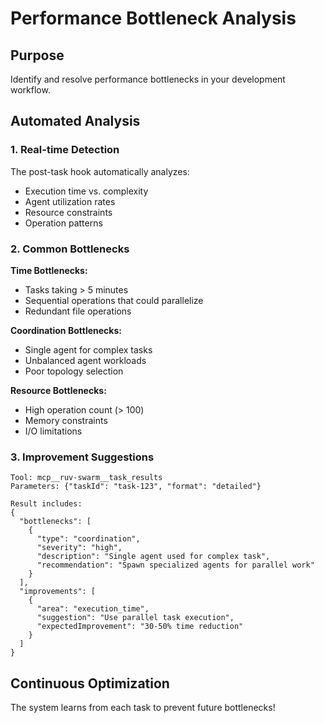 # Performance Bottleneck Analysis

## Purpose
Identify and resolve performance bottlenecks in your development workflow.

## Automated Analysis

### 1. Real-time Detection
The post-task hook automatically analyzes:
- Execution time vs. complexity
- Agent utilization rates
- Resource constraints
- Operation patterns

### 2. Common Bottlenecks

**Time Bottlenecks:**
- Tasks taking > 5 minutes
- Sequential operations that could parallelize
- Redundant file operations

**Coordination Bottlenecks:**
- Single agent for complex tasks
- Unbalanced agent workloads
- Poor topology selection

**Resource Bottlenecks:**
- High operation count (> 100)
- Memory constraints
- I/O limitations

### 3. Improvement Suggestions

```
Tool: mcp__ruv-swarm__task_results
Parameters: {"taskId": "task-123", "format": "detailed"}

Result includes:
{
  "bottlenecks": [
    {
      "type": "coordination",
      "severity": "high",
      "description": "Single agent used for complex task",
      "recommendation": "Spawn specialized agents for parallel work"
    }
  ],
  "improvements": [
    {
      "area": "execution_time",
      "suggestion": "Use parallel task execution",
      "expectedImprovement": "30-50% time reduction"
    }
  ]
}
```

## Continuous Optimization
The system learns from each task to prevent future bottlenecks!